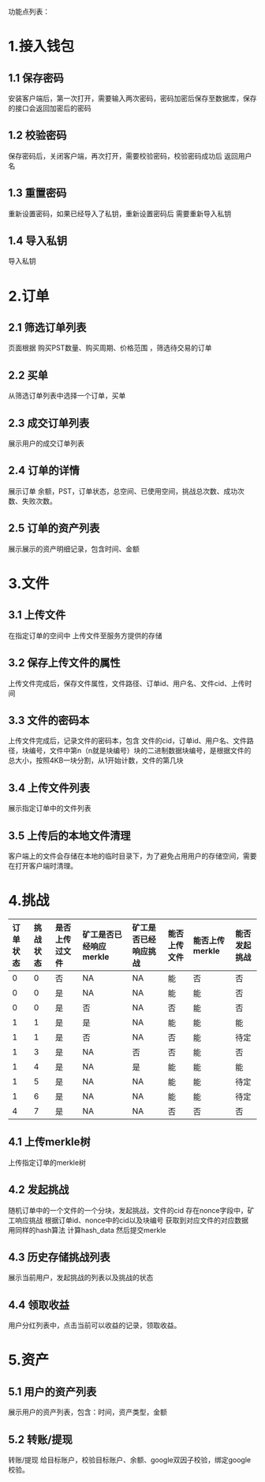 功能点列表：

# 1.接入钱包
## 1.1 保存密码
  安装客户端后，第一次打开，需要输入两次密码，密码加密后保存至数据库，保存的接口会返回加密后的密码
## 1.2 校验密码
  保存密码后，关闭客户端，再次打开，需要校验密码，校验密码成功后 返回用户名
## 1.3 重置密码
  重新设置密码，如果已经导入了私钥，重新设置密码后 需要重新导入私钥
## 1.4 导入私钥
  导入私钥

# 2.订单
## 2.1 筛选订单列表
  页面根据 购买PST数量、购买周期、价格范围 ，筛选待交易的订单
## 2.2 买单
  从筛选订单列表中选择一个订单，买单
## 2.3 成交订单列表
  展示用户的成交订单列表
## 2.4 订单的详情
  展示订单 余额，PST，订单状态，总空间、已使用空间，挑战总次数、成功次数、失败次数。
## 2.5 订单的资产列表
  展示展示的资产明细记录，包含时间、金额

# 3.文件
## 3.1 上传文件
  在指定订单的空间中 上传文件至服务方提供的存储
## 3.2 保存上传文件的属性
  上传文件完成后，保存文件属性，文件路径、订单id、用户名、文件cid、上传时间
## 3.3 文件的密码本
  上传文件完成后，记录文件的密码本，包含 文件的cid，订单id、用户名、文件路径，块编号，文件中第n（n就是块编号）块的二进制数据块编号，是根据文件的总大小，按照4KB一块分割，从1开始计数，文件的第几块
## 3.4 上传文件列表
  展示指定订单中的文件列表
## 3.5 上传后的本地文件清理
  客户端上的文件会存储在本地的临时目录下，为了避免占用用户的存储空间，需要在打开客户端时清理。

# 4.挑战
|订单状态|挑战状态|是否上传过文件|矿工是否已经响应merkle|矿工是否已经响应挑战|能否上传文件|能否上传merkle|能否发起挑战|
|:---|:---|:---|:---|:---|:---|:---|:---|
|0|0|否|NA|NA|能|否|否|
|0|0|是|NA|NA|能|能|否|
|0|0|是|否|NA|否|能|否|
|1|1|是|是|NA|能|能|能|
|1|1|是|否|NA|否|能|待定|
|1|3|是|NA|否|否|能|否|
|1|4|是|NA|是|能|能|能|
|1|5|是|NA|NA|能|能|待定|
|1|6|是|NA|NA|能|能|待定|
|4|7|是|NA|NA|否|否|否|
## 4.1 上传merkle树
  上传指定订单的merkle树
## 4.2 发起挑战
  随机订单中的一个文件的一个分块，发起挑战，文件的cid 存在nonce字段中，矿工响应挑战 根据订单id、nonce中的cid以及块编号 获取到对应文件的对应数据 用同样的hash算法 计算hash_data 然后提交merkle
  ## 4.3 历史存储挑战列表
  展示当前用户，发起挑战的列表以及挑战的状态
## 4.4 领取收益
  用户分红列表中，点击当前可以收益的记录，领取收益。


# 5.资产
## 5.1 用户的资产列表
  展示用户的资产列表，包含：时间，资产类型，金额
## 5.2 转账/提现
  转账/提现 给目标账户，校验目标账户、余额、google双因子校验，绑定google校验。